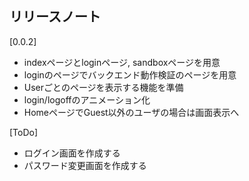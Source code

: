 ## リリースノート

[0.0.2]
* indexページとloginページ, sandboxページを用意
* loginのページでバックエンド動作検証のページを用意
* Userごとのページを表示する機能を準備
* login/logoffのアニメーション化
* HomeページでGuest以外のユーザの場合は画面表示へ

[ToDo]
* ログイン画面を作成する
* パスワード変更画面を作成する